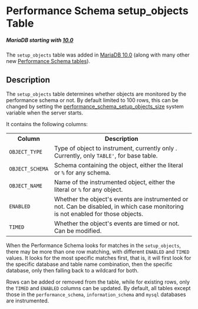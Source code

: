 # Performance Schema setup_objects Table

##### MariaDB starting with [10.0](/kb/en/what-is-mariadb-100/)

The `setup_objects` table was added in [MariaDB 10.0](/kb/en/what-is-mariadb-100/) (along with many other new
[Performance Schema tables](/sql-statements-structure/sql-statements/administrative-sql-statements/system-tables/performance-schema/performance-schema-tables/list-of-performance-schema-tables)).

## Description

The `setup_objects` table determines whether objects are monitored by the performance schema or not. By default limited to 100 rows, this can be changed by setting the [performance_schema_setup_objects_size](/kb/en/performance-schema-system-variables/#performance_schema_setup_objects_size) system variable when the server starts.

It contains the following columns:

<table><tbody><tr><th>Column</th><th>Description</th></tr>
<tr><td><code>OBJECT_TYPE</code></td><td>Type of object to instrument, currently only . Currently, only <code>TABLE'</code>, for base table.</td></tr>
<tr><td><code>OBJECT_SCHEMA</code></td><td>Schema containing the object, either the literal or <code>%</code> for any schema.</td></tr>
<tr><td><code>OBJECT_NAME</code></td><td>Name of the instrumented object, either the literal or <code>%</code> for any object.</td></tr>
<tr><td><code>ENABLED</code></td><td>Whether the object's events are instrumented or not. Can be disabled, in which case monitoring is not enabled for those objects.</td></tr>
<tr><td><code>TIMED</code></td><td>Whether the object's events are timed or not. Can be modified.</td></tr>
</tbody></table>

When the Performance Schema looks for matches in the `setup_objects`, there may be more than one row matching, with different `ENABLED` and `TIMED` values. It looks for the most specific matches first, that is, it will first look for the specific database and table name combination, then the specific database, only then falling back to a wildcard for both.

Rows can be added or removed from the table, while for existing rows, only the `TIMED` and `ENABLED` columns can be updated. By default, all tables except those in the `performance_schema`, `information_schema` and `mysql` databases are instrumented.